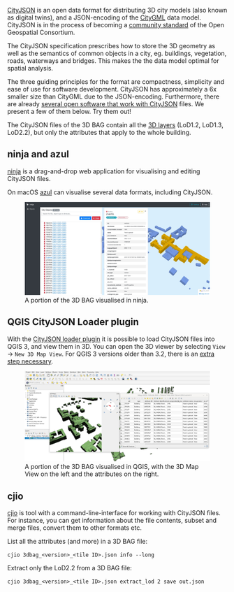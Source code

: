 [CityJSON](https://www.cityjson.org/) is an open data format for distributing 3D city models (also known as digital twins), and a JSON-encoding of the [CityGML](https://www.ogc.org/standards/citygml) data model. CityJSON is in the process of becoming a [community standard](https://www.ogc.org/standards/community) of the Open Geospatial Consortium.

The CityJSON specification prescribes how to store the 3D geometry as well as the semantics of common objects in a city, eg. buildings, vegetation, roads, waterways and bridges. This makes the the data model optimal for spatial analysis.

The three guiding principles for the format are compactness, simplicity and ease of use for software development. CityJSON has approximately a 6x smaller size than CityGML due to the JSON-encoding. Furthermore, there are already [several open software that work with CityJSON](https://www.cityjson.org/software/) files. We present a few of them below. Try them out!

The CityJSON files of the 3D BAG contain all the [3D layers](../../schema/layers/#data-layers) (LoD1.2, LoD1.3, LoD2.2), but only the attributes that apply to the whole building.

## ninja and azul

[ninja](http://ninja.cityjson.org/) is a drag-and-drop web application for visualising and editing CityJSON files.

On macOS [azul](https://github.com/tudelft3d/azul) can visualise several data formats, including CityJSON.

<figure>
  <img src="../../../images_common/ninja.jpg" />
  <figcaption>A portion of the 3D BAG visualised in ninja.</figcaption>
</figure>


## QGIS CityJSON Loader plugin

With the [CityJSON loader plugin](https://github.com/cityjson/cityjson-qgis-plugin) it is possible to load CityJSON files into QGIS 3, and view them in 3D. You can open the 3D viewer by selecting `View` -> `New 3D Map View`. For QGIS 3 versions older than 3.2, there is an [extra step necessary](https://github.com/cityjson/cityjson-qgis-plugin#3d-view-in-qgis-30).

<figure>
  <img src="../../../images_common/qgis.jpg" />
  <figcaption>A portion of the 3D BAG visualised in QGIS, with the 3D Map View on the left and the attributes on the right.</figcaption>
</figure>

## cjio

[cjio](https://github.com/cityjson/cjio) is tool with a command-line-interface for working with CityJSON files. For instance, you can get information about the file contents, subset and merge files, convert them to other formats etc.

List all the attributes (and more) in a 3D BAG file:

```shell
cjio 3dbag_<version>_<tile ID>.json info --long
```

Extract only the LoD2.2 from a 3D BAG file:

```shell
cjio 3dbag_<version>_<tile ID>.json extract_lod 2 save out.json
```
